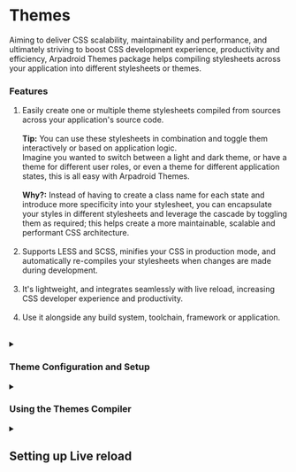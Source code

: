 # Themes

<p>
    Aiming to deliver CSS scalability, maintainability and performance, and ultimately striving to boost CSS development experience, productivity and efficiency, Arpadroid Themes package helps compiling stylesheets across your application into different stylesheets or themes.
</p>
<section>
<h3>Features</h3>
<div class="summary-content">
    <ol>
        <li>
            Easily create one or multiple theme stylesheets compiled from sources across your application's source code. 
            <br/><br/>
            <strong>Tip:</strong> You can use these stylesheets in combination and toggle them interactively or based on application logic.<br/> 
            Imagine you wanted to switch between a light and dark theme, or have a theme for different user roles, or even a theme for different application states, this is all easy with Arpadroid Themes.
            <br/><br/>
            <strong>Why?:</strong> Instead of having to create a class name for each state and introduce more specificity into your stylesheet, you can encapsulate your styles in different stylesheets and leverage the cascade by toggling them as required; this helps create a more maintainable, scalable and performant CSS architecture.
            <br/><br/>
        </li>
        <li>
            Supports LESS and SCSS, minifies your CSS in production mode, and automatically re-compiles your stylesheets when changes are made during development. 
            <br/><br/>
        </li>
        <li>
            It's lightweight, and integrates seamlessly with live reload, increasing CSS developer experience and productivity.
            <br/><br/>
        </li>
        <li>
            Use it alongside any build system, toolchain, framework or application.
            <br/><br/>
        </li>
    </ol>
</div>
</section>
<details openn>
    <summary><h3>Theme Configuration and Setup</h3></summary>
    <div class="summary-content">
        <ol>
            <li>
                <p>
                The main styles and CSS assets for each theme will be kept under a directory within your application source code with a name and location of your own choosing. The name of this directory will represent the name of the theme e.g 'default', 'dark', 'light', etc...<br/> You can have as many theme directories as you like, each will produce a single stylesheet.
                </p>
            </li>
            <li>
                <p>
                A JSON configuration file is required at the root of each theme directory, the naming convention is '[directoryName].config.json'
                e.g '../themes/default/default.config.json', '../themes/dark/dark.config.json', '../themes/light/light.config.json', etc...        
                </p>
            </li>
            <li>
            <p>
                At minimum, the configuration file should define the theme stylesheets through the includes property.
                    The stylesheet includes are relative to the theme directory and the extension should be omitted. e.g:
                    https://github.com/arpadroid/themes/blob/15d3474def3478c36a24081c3762ce636bb23745/demo/css/themes/default/default.config.json#L1-L19
            </p>
            <p>
                    Tip: We do not promote the use of CSS @import because it creates HTTP requests and this can greatly affect preformance and scalability creating a bottleneck during the loading phase.
                    It's best to define your imports as shown above and all files will be concatenated into a single file at the root of your theme directory.
                    Therefore any assets referenced from any stylesheet, no matter where this file might be in your application, will be relative to the theme directory. 
                    This helps simplify development.
                </p>
            </li>
            <li>
                <p>
                For all other documentation on the configuration options please refer to the ThemeCompilerInterface
                https://github.com/arpadroid/themes/blob/788e73b99cd5c96ef0dab47878af5e618864b10f/src/themeCompilerInterface.d.ts#L1-L49
                </p>
            </li>
        </ol>
    </div>
</details>
<details>
    <summary><h3>Using the Themes Compiler</h3></summary>
    <div class="summary-content">
        <p>
            We must invoke the compiler at build time within a nodeJS script, this can be done in your webpack file, via a script in your package.json or directly via CLI.
            Here is a documented demo implementation of the ThemesCompiler, feel free to copy and repurpose it for you own needs:
            https://github.com/arpadroid/themes/blob/15d3474def3478c36a24081c3762ce636bb23745/demo/css/compile.js#L1-L48
        </p>
        <p>
            Once we run the script above all themes will be compiled into their respective stylesheets.
            For each theme, the compiler will create a file called <strong>[themeName].compiled.css</strong> with the un-minified styles.
            If we are running the script in production mode a minified file will be created <strong>[themeName].min.css</strong> .
        </p>
        <p>
            For detailed information about the ThemesCompieler options check out the ThemesCompilerInerface:
            https://github.com/arpadroid/themes/blob/15d3474def3478c36a24081c3762ce636bb23745/src/themesCompilerInterface.d.ts#L1-L38
        </p>
    </div>
</details>
<details>
    <summary><h2>Setting up Live reload</h2></summary>
    <div class="summary-content">Something small enough to escape casual notice.</div>
</details>

<!-- # https://chromewebstore.google.com/detail/livereload/jnihajbhpnppcggbcgedagnkighmdlei

# https://stackoverflow.com/questions/51126403/you-dont-have-write-permissions-for-the-library-ruby-gems-2-3-0-directory-ma -->
